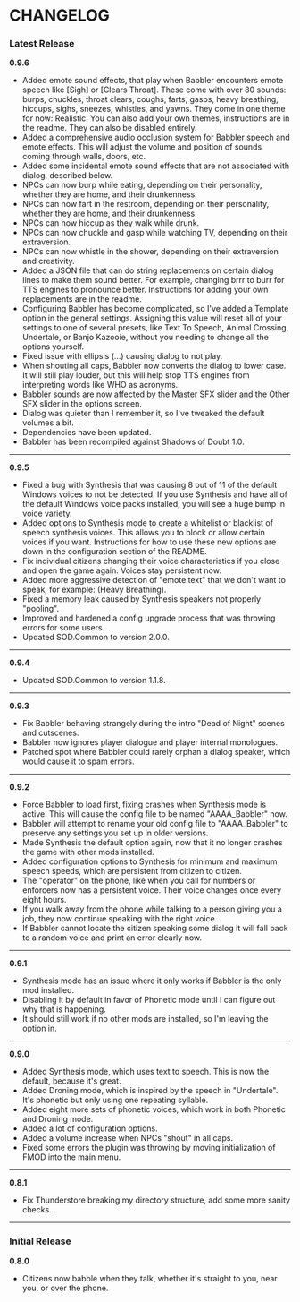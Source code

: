 # CHANGELOG

### Latest Release
**0.9.6**
- Added emote sound effects, that play when Babbler encounters emote speech like [Sigh] or [Clears Throat]. These come with over 80 sounds: burps, chuckles, throat clears, coughs, farts, gasps, heavy breathing, hiccups, sighs, sneezes, whistles, and yawns. They come in one theme for now: Realistic. You can also add your own themes, instructions are in the readme. They can also be disabled entirely.
- Added a comprehensive audio occlusion system for Babbler speech and emote effects. This will adjust the volume and position of sounds coming through walls, doors, etc.
- Added some incidental emote sound effects that are not associated with dialog, described below.
- NPCs can now burp while eating, depending on their personality, whether they are home, and their drunkenness.
- NPCs can now fart in the restroom, depending on their personality, whether they are home, and their drunkenness.
- NPCs can now hiccup as they walk while drunk.
- NPCs can now chuckle and gasp while watching TV, depending on their extraversion.
- NPCs can now whistle in the shower, depending on their extraversion and creativity.
- Added a JSON file that can do string replacements on certain dialog lines to make them sound better. For example, changing brrr to burr for TTS engines to pronounce better. Instructions for adding your own replacements are in the readme.
- Configuring Babbler has become complicated, so I've added a Template option in the general settings. Assigning this value will reset all of your settings to one of several presets, like Text To Speech, Animal Crossing, Undertale, or Banjo Kazooie, without you needing to change all the options yourself.
- Fixed issue with ellipsis (...) causing dialog to not play.
- When shouting all caps, Babbler now converts the dialog to lower case. It will still play louder, but this will help stop TTS engines from interpreting words like WHO as acronyms.
- Babbler sounds are now affected by the Master SFX slider and the Other SFX slider in the options screen.
- Dialog was quieter than I remember it, so I've tweaked the default volumes a bit.
- Dependencies have been updated.
- Babbler has been recompiled against Shadows of Doubt 1.0.

---------

**0.9.5**
- Fixed a bug with Synthesis that was causing 8 out of 11 of the default Windows voices to not be detected. If you use Synthesis and have all of the default Windows voice packs installed, you will see a huge bump in voice variety.
- Added options to Synthesis mode to create a whitelist or blacklist of speech synthesis voices. This allows you to block or allow certain voices if you want. Instructions for how to use these new options are down in the configuration section of the README.
- Fix individual citizens changing their voice characteristics if you close and open the game again. Voices stay persistent now.
- Added more aggressive detection of "emote text" that we don't want to speak, for example: (Heavy Breathing).
- Fixed a memory leak caused by Synthesis speakers not properly "pooling".
- Improved and hardened a config upgrade process that was throwing errors for some users.
- Updated SOD.Common to version 2.0.0.

---------

**0.9.4**
- Updated SOD.Common to version 1.1.8.

---------

**0.9.3**
- Fix Babbler behaving strangely during the intro "Dead of Night" scenes and cutscenes.
- Babbler now ignores player dialogue and player internal monologues.
- Patched spot where Babbler could rarely orphan a dialog speaker, which would cause it to spam errors.

---------

**0.9.2**
- Force Babbler to load first, fixing crashes when Synthesis mode is active. This will cause the config file to be named "AAAA_Babbler" now.
- Babbler will attempt to rename your old config file to "AAAA_Babbler" to preserve any settings you set up in older versions.
- Made Synthesis the default option again, now that it no longer crashes the game with other mods installed.
- Added configuration options to Synthesis for minimum and maximum speech speeds, which are persistent from citizen to citizen.
- The "operator" on the phone, like when you call for numbers or enforcers now has a persistent voice. Their voice changes once every eight hours.
- If you walk away from the phone while talking to a person giving you a job, they now continue speaking with the right voice.
- If Babbler cannot locate the citizen speaking some dialog it will fall back to a random voice and print an error clearly now.

---------

**0.9.1**
- Synthesis mode has an issue where it only works if Babbler is the only mod installed.
- Disabling it by default in favor of Phonetic mode until I can figure out why that is happening.
- It should still work if no other mods are installed, so I'm leaving the option in.

---------

**0.9.0**
- Added Synthesis mode, which uses text to speech. This is now the default, because it's great.
- Added Droning mode, which is inspired by the speech in "Undertale". It's phonetic but only using one repeating syllable.
- Added eight more sets of phonetic voices, which work in both Phonetic and Droning mode.
- Added a lot of configuration options.
- Added a volume increase when NPCs "shout" in all caps.
- Fixed some errors the plugin was throwing by moving initialization of FMOD into the main menu.

---------

**0.8.1**
- Fix Thunderstore breaking my directory structure, add some more sanity checks.

---------

### Initial Release
**0.8.0**
- Citizens now babble when they talk, whether it's straight to you, near you, or over the phone.